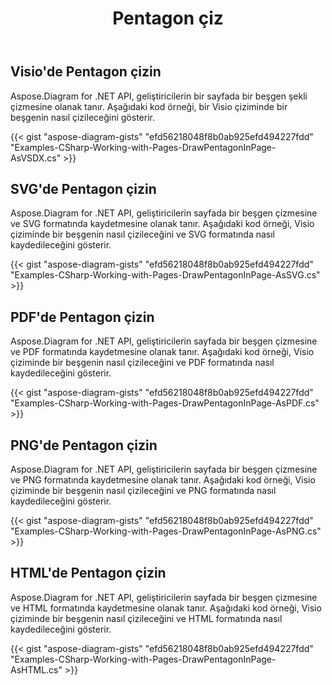 ﻿---
title: Pentagon çiz
type: docs
weight: 40
url: /tr/net/drawing/draw-pentagon
description: Bu bölüm visio sayfasında Aspose.Diagram ile beşgenin nasıl çizileceğini açıklar. Beşgen çizmek ve pdf, svg, html, resim, xps ve diğer formatlarda kaydetmek için C# kullanarak destekleyin.
---
## **Visio'de Pentagon çizin**
Aspose.Diagram for .NET API, geliştiricilerin bir sayfada bir beşgen şekli çizmesine olanak tanır. Aşağıdaki kod örneği, bir Visio çiziminde bir beşgenin nasıl çizileceğini gösterir.

{{< gist "aspose-diagram-gists" "efd56218048f8b0ab925efd494227fdd" "Examples-CSharp-Working-with-Pages-DrawPentagonInPage-AsVSDX.cs" >}}

## **SVG'de Pentagon çizin**
Aspose.Diagram for .NET API, geliştiricilerin sayfada bir beşgen çizmesine ve SVG formatında kaydetmesine olanak tanır. Aşağıdaki kod örneği, Visio çiziminde bir beşgenin nasıl çizileceğini ve SVG formatında nasıl kaydedileceğini gösterir.

{{< gist "aspose-diagram-gists" "efd56218048f8b0ab925efd494227fdd" "Examples-CSharp-Working-with-Pages-DrawPentagonInPage-AsSVG.cs" >}}

## **PDF'de Pentagon çizin**
Aspose.Diagram for .NET API, geliştiricilerin sayfada bir beşgen çizmesine ve PDF formatında kaydetmesine olanak tanır. Aşağıdaki kod örneği, Visio çiziminde bir beşgenin nasıl çizileceğini ve PDF formatında nasıl kaydedileceğini gösterir.

{{< gist "aspose-diagram-gists" "efd56218048f8b0ab925efd494227fdd" "Examples-CSharp-Working-with-Pages-DrawPentagonInPage-AsPDF.cs" >}}

## **PNG'de Pentagon çizin**
Aspose.Diagram for .NET API, geliştiricilerin sayfada bir beşgen çizmesine ve PNG formatında kaydetmesine olanak tanır. Aşağıdaki kod örneği, Visio çiziminde bir beşgenin nasıl çizileceğini ve PNG formatında nasıl kaydedileceğini gösterir.

{{< gist "aspose-diagram-gists" "efd56218048f8b0ab925efd494227fdd" "Examples-CSharp-Working-with-Pages-DrawPentagonInPage-AsPNG.cs" >}}

## **HTML'de Pentagon çizin**
Aspose.Diagram for .NET API, geliştiricilerin sayfada bir beşgen çizmesine ve HTML formatında kaydetmesine olanak tanır. Aşağıdaki kod örneği, Visio çiziminde bir beşgenin nasıl çizileceğini ve HTML formatında nasıl kaydedileceğini gösterir.

{{< gist "aspose-diagram-gists" "efd56218048f8b0ab925efd494227fdd" "Examples-CSharp-Working-with-Pages-DrawPentagonInPage-AsHTML.cs" >}}
